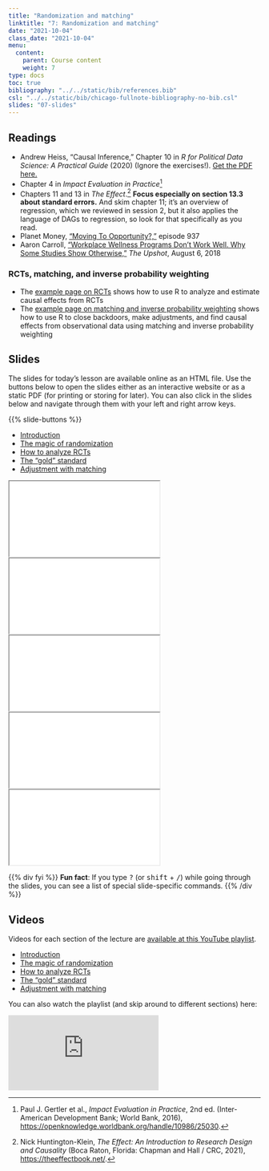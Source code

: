 ```yaml
---
title: "Randomization and matching"
linktitle: "7: Randomization and matching"
date: "2021-10-04"
class_date: "2021-10-04"
menu:
  content:
    parent: Course content
    weight: 7
type: docs
toc: true
bibliography: "../../static/bib/references.bib"
csl: "../../static/bib/chicago-fullnote-bibliography-no-bib.csl"
slides: "07-slides"
---
```


## Readings

-   <i class="fas fa-file-pdf"></i> Andrew Heiss, “Causal Inference,” Chapter 10 in *R for Political Data Science: A Practical Guide* (2020) (Ignore the exercises!). [Get the PDF here.](/files/10-causal-inference.pdf)
-   <i class="fas fa-book"></i> Chapter 4 in *Impact Evaluation in Practice*[^1]
-   <i class="fas fa-book"></i> Chapters 11 and 13 in *The Effect*.[^2] **Focus especially on section 13.3 about standard errors.** And skim chapter 11; it’s an overview of regression, which we reviewed in session 2, but it also applies the language of DAGs to regression, so look for that specifically as you read.
-   <i class="fas fa-podcast"></i> Planet Money, [“Moving To Opportunity?,”](https://www.npr.org/2019/08/30/756028025/episode-937-moving-to-opportunity) episode 937
-   <i class="fas fa-external-link-square-alt"></i> Aaron Carroll, [“Workplace Wellness Programs Don’t Work Well. Why Some Studies Show Otherwise,”](https://www.nytimes.com/2018/08/06/upshot/employer-wellness-programs-randomized-trials.html) *The Upshot*, August 6, 2018

### RCTs, matching, and inverse probability weighting

-   The [example page on RCTs](/example/rcts/) shows how to use R to analyze and estimate causal effects from RCTs
-   The [example page on matching and inverse probability weighting](/example/matching-ipw/) shows how to use R to close backdoors, make adjustments, and find causal effects from observational data using matching and inverse probability weighting

## Slides

The slides for today’s lesson are available online as an HTML file. Use the buttons below to open the slides either as an interactive website or as a static PDF (for printing or storing for later). You can also click in the slides below and navigate through them with your left and right arrow keys.

{{% slide-buttons %}}

<ul class="nav nav-tabs" id="slide-tabs" role="tablist">
<li class="nav-item">
<a class="nav-link active" id="introduction-tab" data-toggle="tab" href="#introduction" role="tab" aria-controls="introduction" aria-selected="true">Introduction</a>
</li>
<li class="nav-item">
<a class="nav-link" id="the-magic-of-randomization-tab" data-toggle="tab" href="#the-magic-of-randomization" role="tab" aria-controls="the-magic-of-randomization" aria-selected="false">The magic of randomization</a>
</li>
<li class="nav-item">
<a class="nav-link" id="how-to-analyze-rcts-tab" data-toggle="tab" href="#how-to-analyze-rcts" role="tab" aria-controls="how-to-analyze-rcts" aria-selected="false">How to analyze RCTs</a>
</li>
<li class="nav-item">
<a class="nav-link" id="the-gold-standard-tab" data-toggle="tab" href="#the-gold-standard" role="tab" aria-controls="the-gold-standard" aria-selected="false">The “gold” standard</a>
</li>
<li class="nav-item">
<a class="nav-link" id="adjustment-with-matching-tab" data-toggle="tab" href="#adjustment-with-matching" role="tab" aria-controls="adjustment-with-matching" aria-selected="false">Adjustment with matching</a>
</li>
</ul>

<div id="slide-tabs" class="tab-content">

<div id="introduction" class="tab-pane fade show active" role="tabpanel" aria-labelledby="introduction-tab">

<div class="embed-responsive embed-responsive-16by9">

<iframe class="embed-responsive-item" src="/slides/07-slides.html#1">
</iframe>

</div>

</div>

<div id="the-magic-of-randomization" class="tab-pane fade" role="tabpanel" aria-labelledby="the-magic-of-randomization-tab">

<div class="embed-responsive embed-responsive-16by9">

<iframe class="embed-responsive-item" src="/slides/07-slides.html#magic-randomization">
</iframe>

</div>

</div>

<div id="how-to-analyze-rcts" class="tab-pane fade" role="tabpanel" aria-labelledby="how-to-analyze-rcts-tab">

<div class="embed-responsive embed-responsive-16by9">

<iframe class="embed-responsive-item" src="/slides/07-slides.html#rct-how">
</iframe>

</div>

</div>

<div id="the-gold-standard" class="tab-pane fade" role="tabpanel" aria-labelledby="the-gold-standard-tab">

<div class="embed-responsive embed-responsive-16by9">

<iframe class="embed-responsive-item" src="/slides/07-slides.html#gold-standard">
</iframe>

</div>

</div>

<div id="adjustment-with-matching" class="tab-pane fade" role="tabpanel" aria-labelledby="adjustment-with-matching-tab">

<div class="embed-responsive embed-responsive-16by9">

<iframe class="embed-responsive-item" src="/slides/07-slides.html#matching">
</iframe>

</div>

</div>

</div>

{{% div fyi %}}
**Fun fact**: If you type <kbd>?</kbd> (or <kbd>shift</kbd> + <kbd>/</kbd>) while going through the slides, you can see a list of special slide-specific commands.
{{% /div %}}

## Videos

Videos for each section of the lecture are [available at this YouTube playlist](https://www.youtube.com/playlist?list=PLS6tnpTr39sGJURMOwN9tf9MNDN4t0JMz).

-   [Introduction](https://www.youtube.com/watch?v=m4nKVJ-2K3I&list=PLS6tnpTr39sGJURMOwN9tf9MNDN4t0JMz)
-   [The magic of randomization](https://www.youtube.com/watch?v=-zjSixOybQE&list=PLS6tnpTr39sGJURMOwN9tf9MNDN4t0JMz)
-   [How to analyze RCTs](https://www.youtube.com/watch?v=W0NyALrjLA4&list=PLS6tnpTr39sGJURMOwN9tf9MNDN4t0JMz)
-   [The “gold” standard](https://www.youtube.com/watch?v=vHb2TYAze74&list=PLS6tnpTr39sGJURMOwN9tf9MNDN4t0JMz)
-   [Adjustment with matching](https://www.youtube.com/watch?v=jECz-SS-sqc&list=PLS6tnpTr39sGJURMOwN9tf9MNDN4t0JMz)

You can also watch the playlist (and skip around to different sections) here:

<div class="embed-responsive embed-responsive-16by9">

<iframe class="embed-responsive-item" src="https://www.youtube.com/embed/playlist?list=PLS6tnpTr39sGJURMOwN9tf9MNDN4t0JMz" frameborder="0" allow="accelerometer; autoplay; encrypted-media; gyroscope; picture-in-picture" allowfullscreen>
</iframe>

</div>

[^1]: Paul J. Gertler et al., *Impact Evaluation in Practice*, 2nd ed. (Inter-American Development Bank; World Bank, 2016), <https://openknowledge.worldbank.org/handle/10986/25030>.

[^2]: Nick Huntington-Klein, *The Effect: An Introduction to Research Design and Causality* (Boca Raton, Florida: Chapman and Hall / CRC, 2021), <https://theeffectbook.net/>.
